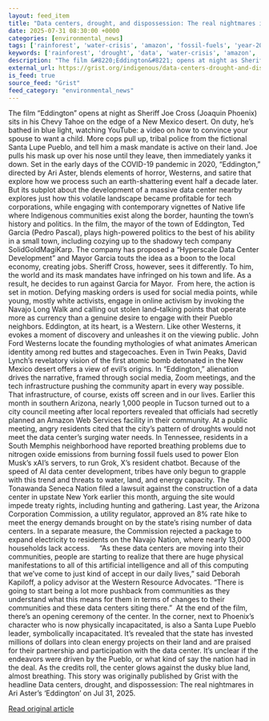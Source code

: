 ```yaml
---
layout: feed_item
title: "Data centers, drought, and dispossession: The real nightmares in Ari Aster’s ‘Eddington’"
date: 2025-07-31 08:30:00 +0000
categories: [environmental_news]
tags: ['rainforest', 'water-crisis', 'amazon', 'fossil-fuels', 'year-2025', 'drought', 'emissions']
keywords: ['rainforest', 'drought', 'data', 'water-crisis', 'amazon', 'fossil-fuels', 'centers', 'year-2025']
description: "The film &#8220;Eddington&#8221; opens at night as Sheriff Joe Cross (Joaquin Phoenix) sits in his Chevy Tahoe on the edge of a New Mexico desert"
external_url: https://grist.org/indigenous/data-centers-drought-and-dispossession-the-real-nightmares-in-ari-asters-eddington/
is_feed: true
source_feed: "Grist"
feed_category: "environmental_news"
---
```


The film &#8220;Eddington&#8221; opens at night as Sheriff Joe Cross (Joaquin Phoenix) sits in his Chevy Tahoe on the edge of a New Mexico desert. On duty, he’s bathed in blue light, watching YouTube: a video on how to convince your spouse to want a child. More cops pull up, tribal police from the fictional Santa Lupe Pueblo, and tell him a mask mandate is active on their land. Joe pulls his mask up over his nose until they leave, then immediately yanks it down. Set in the early days of the COVID-19 pandemic in 2020, &#8220;Eddington,&#8221; directed by Ari Aster, blends elements of horror, Westerns, and satire that explore how we process such an earth-shattering event half a decade later. But its subplot about the development of a massive data center nearby explores just how this volatile landscape became profitable for tech corporations, while engaging with contemporary vignettes of Native life where Indigenous communities exist along the border, haunting the town’s history and politics. In the film, the mayor of the town of Eddington, Ted Garcia (Pedro Pascal), plays high-powered politics to the best of his ability in a small town, including cozying up to the shadowy tech company SolidGoldMagiKarp. The company has proposed a “Hyperscale Data Center Development” and Mayor Garcia touts the idea as a boon to the local economy, creating jobs. Sheriff Cross, however, sees it differently. To him, the world and its mask mandates have infringed on his town and life. As a result, he decides to run against Garcia for Mayor.&nbsp; From here, the action is set in motion. Defying masking orders is used for social media points, while young, mostly white activists, engage in online activism by invoking the Navajo Long Walk and calling out stolen land–talking points that operate more as currency than a genuine desire to engage with their Pueblo neighbors. Eddington, at its heart, is a Western. Like other Westerns, it evokes a moment of discovery and unleashes it on the viewing public. John Ford Westerns locate the founding mythologies of what animates American identity among red buttes and stagecoaches. Even in Twin Peaks, David Lynch’s revelatory vision of the first atomic bomb detonated in the New Mexico desert offers a view of evil’s origins. In &#8220;Eddington,&#8221; alienation drives the narrative, framed through social media, Zoom meetings, and the tech infrastructure pushing the community apart in every way possible. That infrastructure, of course, exists off screen and in our lives. Earlier this month in southern Arizona, nearly 1,000 people in Tucson turned out to a city council meeting after local reporters revealed that officials had secretly planned an Amazon Web Services facility in their community. At a public meeting, angry residents cited that the city’s pattern of droughts would not meet the data center’s surging water needs. In Tennessee, residents in a South Memphis neighborhood have reported breathing problems due to nitrogen oxide emissions from burning fossil fuels used to power Elon Musk’s xAI’s servers, to run Grok, X’s resident chatbot. Because of the speed of AI data center development, tribes have only begun to grapple with this trend and threats to water, land, and energy capacity. The Tonawanda Seneca Nation filed a lawsuit against the construction of a data center in upstate New York earlier this month, arguing the site would impede treaty rights, including hunting and gathering. Last year, the Arizona Corporation Commission, a utility regulator, approved an 8% rate hike to meet the energy demands brought on by the state’s rising number of data centers. In a separate measure, the Commission rejected a package to expand electricity to residents on the Navajo Nation, where nearly 13,000 households lack access.&nbsp;&nbsp;&nbsp;&nbsp; “As these data centers are moving into their communities, people are starting to realize that there are huge physical manifestations to all of this artificial intelligence and all of this computing that we&#8217;ve come to just kind of accept in our daily lives,” said Deborah Kapiloff, a policy advisor at the Western Resource Advocates. “There is going to start being a lot more pushback from communities as they understand what this means for them in terms of changes to their communities and these data centers siting there.”&nbsp; At the end of the film, there’s an opening ceremony of the center. In the corner, next to Phoenix’s character who is now physically incapacitated, is also a Santa Lupe Pueblo leader, symbolically incapacitated. It’s revealed that the state has invested millions of dollars into clean energy projects on their land and are praised for their partnership and participation with the data center. It’s unclear if the endeavors were driven by the Pueblo, or what kind of say the nation had in the deal. As the credits roll, the center glows against the dusky blue land, almost breathing. This story was originally published by Grist with the headline Data centers, drought, and dispossession: The real nightmares in Ari Aster’s ‘Eddington’ on Jul 31, 2025.

[Read original article](https://grist.org/indigenous/data-centers-drought-and-dispossession-the-real-nightmares-in-ari-asters-eddington/)
